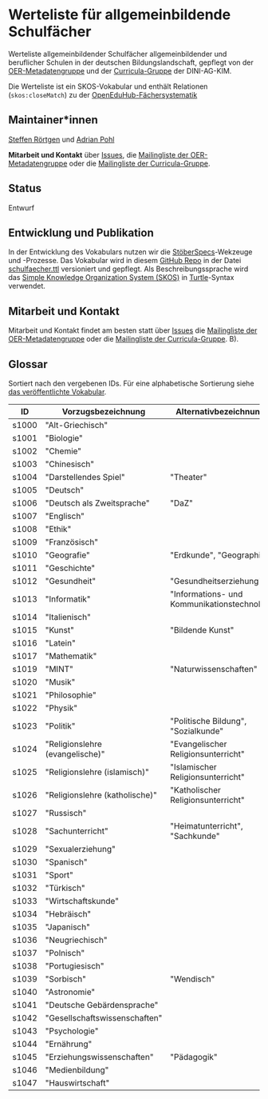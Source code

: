 # Werteliste für allgemeinbildende Schulfächer

Werteliste allgemeinbildender Schulfächer allgemeinbildender und beruflicher Schulen in der deutschen Bildungslandschaft, gepflegt von der [OER-Metadatengruppe](https://wiki.dnb.de/x/IQ30B) und der [Curricula-Gruppe](https://wiki.dnb.de/display/DINIAGKIM/Curricula-Gruppe) der DINI-AG-KIM.

Die Werteliste ist ein SKOS-Vokabular und enthält Relationen (`skos:closeMatch`) zu der [OpenEduHub-Fächersystematik](http://w3id.org/openeduhub/vocabs/discipline) 

## Maintainer\*innen

[Steffen Rörtgen](https://github.com/sroertgen) und [Adrian Pohl](https://github.com/acka47)

**Mitarbeit und Kontakt** über [Issues](https://github.com/dini-ag-kim/schulfaecher/issues/), die [Mailingliste der OER-Metadatengruppe](https://lists.dnb.de/mailman/listinfo/dini-ag-kim-oer) oder die [Mailingliste der Curricula-Gruppe](https://lists.dnb.de/mailman/listinfo/dini-ag-kim-curricula).

## Status

Entwurf

## Entwicklung und Publikation

In der Entwicklung des Vokabulars nutzen wir die [StöberSpecs](https://w3id.org/kim/stoeberspecs/)-Wekzeuge und -Prozesse. Das Vokabular wird in diesem [GitHub Repo](https://github.com/dini-ag-kim/schulfaecher) in der Datei [schulfaecher.ttl](https://github.com/dini-ag-kim/schulfaecher/blob/master/schulfaecher.ttl) versioniert und gepflegt. Als Beschreibungssprache wird das [Simple Knowledge Organization System (SKOS)](https://www.w3.org/2004/02/skos/) in [Turtle](https://www.w3.org/TR/turtle/)-Syntax verwendet.

## Mitarbeit und Kontakt

Mitarbeit und Kontakt findet am besten statt über [Issues](https://github.com/dini-ag-kim/schulfaecher/issues) die [Mailingliste der OER-Metadatengruppe](https://lists.dnb.de/mailman/listinfo/dini-ag-kim-oer) oder die [Mailingliste der Curricula-Gruppe](https://lists.dnb.de/mailman/listinfo/dini-ag-kim-curricula).
B).

## Glossar

Sortiert nach den vergebenen IDs. Für eine alphabetische Sortierung siehe [das veröffentlichte Vokabular](https://skohub.io/dini-ag-kim/schulfaecher/heads/main/w3id.org/kim/schulfaecher/).

| ID    | Vorzugsbezeichnung  | Alternativbezeichnungen   |
|-------|-------------------  | --------                  |
| s1000 | "Alt-Griechisch"
| s1001 | "Biologie"
| s1002 | "Chemie"
| s1003 | "Chinesisch"
| s1004 | "Darstellendes Spiel" | "Theater" |
| s1005 | "Deutsch"
| s1006 | "Deutsch als Zweitsprache" | "DaZ"
| s1007 | "Englisch"
| s1008 | "Ethik"
| s1009 | "Französisch"
| s1010 | "Geografie" | "Erdkunde", "Geographie"
| s1011 | "Geschichte"
| s1012 | "Gesundheit" | "Gesundheitserziehung"
| s1013 | "Informatik" | "Informations- und Kommunikationstechnologie"
| s1014 | "Italienisch"
| s1015 | "Kunst" | "Bildende Kunst"
| s1016 | "Latein"
| s1017 | "Mathematik"
| s1019 | "MINT" | "Naturwissenschaften" |
| s1020 | "Musik"
| s1021 | "Philosophie"
| s1022 | "Physik"
| s1023 | "Politik" | "Politische Bildung", "Sozialkunde"
| s1024 | "Religionslehre (evangelische)" | "Evangelischer Religionsunterricht"
| s1025 | "Religionslehre (islamisch)" | "Islamischer Religionsunterricht"
| s1026 | "Religionslehre (katholische)" | "Katholischer Religionsunterricht"
| s1027 | "Russisch"
| s1028 | "Sachunterricht" | "Heimatunterricht", "Sachkunde"
| s1029 | "Sexualerziehung"
| s1030 | "Spanisch"
| s1031 | "Sport"
| s1032 | "Türkisch"
| s1033 | "Wirtschaftskunde"
| s1034 | "Hebräisch" |
| s1035 | "Japanisch" |
| s1036 | "Neugriechisch" |
| s1037 | "Polnisch" |
| s1038 | "Portugiesisch" |
| s1039 | "Sorbisch" | "Wendisch" |
| s1040 | "Astronomie" |
| s1041 | "Deutsche Gebärdensprache" |
| s1042 | "Gesellschaftswissenschaften" |
| s1043 | "Psychologie" |
| s1044 | "Ernährung" |
| s1045 | "Erziehungswissenschaften" | "Pädagogik" |
| s1046 | "Medienbildung" | 
| s1047 | "Hauswirtschaft" |
 

